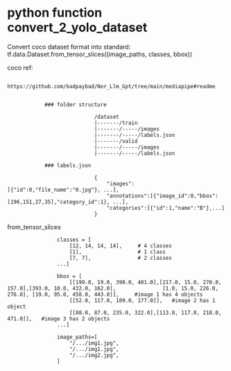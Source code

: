 # python function convert_2_yolo_dataset

Convert coco dataset format into standard: tf.data.Dataset.from_tensor_slices((image_paths, classes, bbox))

coco ref:

                https://github.com/badpaybad/Ner_Llm_Gpt/tree/main/mediapipe#readme


                ### folder structure

                                /dataset
                                |-------/train
                                |-------/-----/images
                                |-------/-----/labels.json
                                |-------/valid
                                |-------/-----/images
                                |-------/-----/labels.json

                ### labels.json

                                {
                                    "images":[{"id":0,"file_name":"0.jpg"}, ...],
                                    "annotations":[{"image_id":0,"bbox":[196,151,27,35],"category_id":1}, ...],
                                    "categories":[{"id":1,"name":"B"},...]
                                }


from_tensor_slices

                    classes = [
                        [12, 14, 14, 14],     # 4 classes
                        [1],                  # 1 class
                        [7, 7],               # 2 classes
                    ...]

                    bbox = [
                        [[199.0, 19.0, 390.0, 401.0],[217.0, 15.0, 270.0, 157.0],[393.0, 18.0, 432.0, 162.0],               [1.0, 15.0, 226.0, 276.0], [19.0, 95.0, 458.0, 443.0]],     #image 1 has 4 objects
                        [[52.0, 117.0, 109.0, 177.0]],   #image 2 has 1 object
                        [[88.0, 87.0, 235.0, 322.0],[113.0, 117.0, 218.0, 471.0]],   #image 3 has 2 objects
                    ...]

                    image_paths=[
                        "/.../img1.jpg",
                        "/.../img1.jpg",
                        "/.../img2.jpg",
                    ]